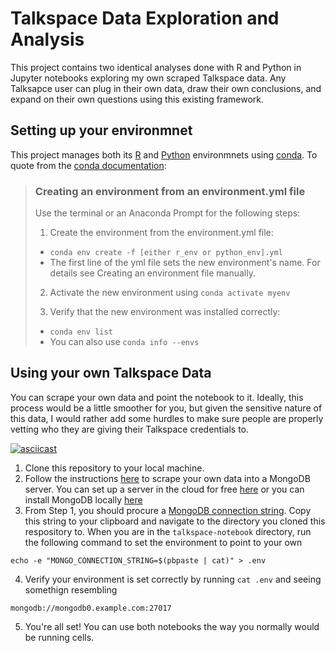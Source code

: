 # Talkspace Data Exploration and Analysis
This project contains two identical analyses done with R and Python in Jupyter notebooks exploring my own scraped Talkspace data. Any Talksapce user can plug in their own data, draw their own conclusions, and expand on their own questions using this existing framework.

## Setting up your environmnet
This project manages both its [R](https://github.com/vaughn-johnson/talkspace-notebook/blob/main/r_env.yml) and [Python](https://github.com/vaughn-johnson/talkspace-notebook/blob/main/python_env.yml) environmnets using [conda](https://docs.conda.io/en/latest/). To quote from the [conda documentation](https://docs.conda.io/projects/conda/en/latest/user-guide/tasks/manage-environments.html):


> ### Creating an environment from an environment.yml file
> Use the terminal or an Anaconda Prompt for the following steps:
>
> 1. Create the environment from the environment.yml file:
>   - `conda env create -f [either r_env or python_env].yml`
>   - The first line of the yml file sets the new environment's name. For details see Creating an environment file manually.
>
> 2. Activate the new environment using `conda activate myenv`
>
> 3. Verify that the new environment was installed correctly:
>   - `conda env list`
>   - You can also use `conda info --envs`

## Using your own Talkspace Data
You can scrape your own data and point the notebook to it.
Ideally, this process would be a little smoother for you, but given the sensitive nature of this data, 
I would rather add some hurdles to make sure people are properly vetting who they are giving their
Talkspace credentials to.

[![asciicast](https://asciinema.org/a/gZxSWHvP7QWDLHdUgnT6E5v1N.svg)](https://asciinema.org/a/gZxSWHvP7QWDLHdUgnT6E5v1N)

1. Clone this repository to your local machine.
2. Follow the instructions [here](https://github.com/vaughn-johnson/talkspace-scraper) to scrape your own data into a MongoDB server. You can set up a server in the cloud for free [here](https://www.mongodb.com/cloud/atlas) or you can install MongoDB locally [here](https://docs.mongodb.com/manual/installation/)
3. From Step 1, you should procure a [MongoDB connection string](https://docs.mongodb.com/manual/reference/connection-string/). Copy this string to your clipboard and navigate to the directory you cloned this respository to. When you are in the `talkspace-notebook` directory, run the following command to set the environment to point to your own
```
echo -e "MONGO_CONNECTION_STRING=$(pbpaste | cat)" > .env
```
4. Verify your environment is set correctly by running `cat .env` and seeing somethign resembling
```
mongodb://mongodb0.example.com:27017
```
5. You're all set! You can use both notebooks the way you normally would be running cells.
